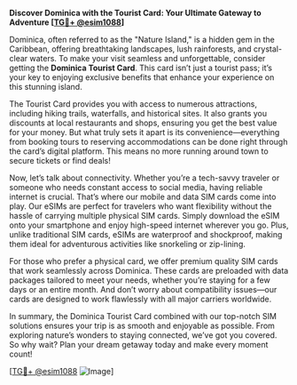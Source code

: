 **Discover Dominica with the Tourist Card: Your Ultimate Gateway to Adventure [[TG💪+ @esim1088](https://t.me/s/esim1088)]**

Dominica, often referred to as the "Nature Island," is a hidden gem in the Caribbean, offering breathtaking landscapes, lush rainforests, and crystal-clear waters. To make your visit seamless and unforgettable, consider getting the **Dominica Tourist Card**. This card isn’t just a tourist pass; it’s your key to enjoying exclusive benefits that enhance your experience on this stunning island.

The Tourist Card provides you with access to numerous attractions, including hiking trails, waterfalls, and historical sites. It also grants you discounts at local restaurants and shops, ensuring you get the best value for your money. But what truly sets it apart is its convenience—everything from booking tours to reserving accommodations can be done right through the card’s digital platform. This means no more running around town to secure tickets or find deals!

Now, let’s talk about connectivity. Whether you’re a tech-savvy traveler or someone who needs constant access to social media, having reliable internet is crucial. That’s where our mobile and data SIM cards come into play. Our eSIMs are perfect for travelers who want flexibility without the hassle of carrying multiple physical SIM cards. Simply download the eSIM onto your smartphone and enjoy high-speed internet wherever you go. Plus, unlike traditional SIM cards, eSIMs are waterproof and shockproof, making them ideal for adventurous activities like snorkeling or zip-lining.

For those who prefer a physical card, we offer premium quality SIM cards that work seamlessly across Dominica. These cards are preloaded with data packages tailored to meet your needs, whether you’re staying for a few days or an entire month. And don’t worry about compatibility issues—our cards are designed to work flawlessly with all major carriers worldwide.

In summary, the Dominica Tourist Card combined with our top-notch SIM solutions ensures your trip is as smooth and enjoyable as possible. From exploring nature’s wonders to staying connected, we’ve got you covered. So why wait? Plan your dream getaway today and make every moment count!

[[TG💪+ @esim1088](https://t.me/s/esim1088) ![Image](https://i.postimg.cc/Y0z9fWf4/image.png)]